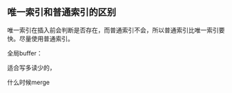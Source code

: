 ## 唯一索引和普通索引的区别

唯一索引在插入前会判断是否存在，而普通索引不会，所以普通索引比唯一索引要快。尽量使用普通索引。





全局buffer：

适合写多读少的，

什么时候merge

